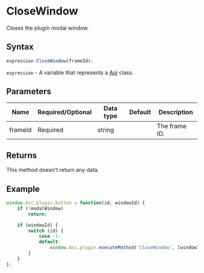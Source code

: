 # CloseWindow

Closes the plugin modal window.

## Syntax

```javascript
expression.CloseWindow(frameId);
```

`expression` - A variable that represents a [Api](../Api.md) class.

## Parameters

| **Name** | **Required/Optional** | **Data type** | **Default** | **Description** |
| ------------- | ------------- | ------------- | ------------- | ------------- |
| frameId | Required | string |  | The frame ID. |

## Returns

This method doesn't return any data.

## Example

```javascript editor-docx
window.Asc.plugin.button = function(id, windowId) {
	if (!modalWindow)
		return;

	if (windowId) {
		switch (id) {
			case -1:
			default:
				window.Asc.plugin.executeMethod('CloseWindow', [windowId]);
		}
	}
};
```
